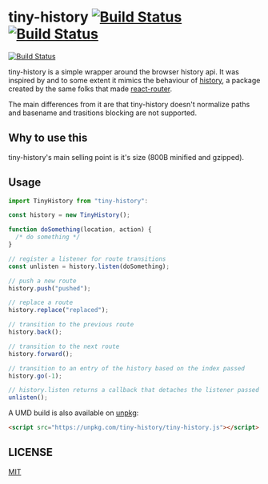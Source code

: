 # tiny-history [![Build Status](https://travis-ci.org/malbernaz/tiny-history.svg?branch=master)](https://travis-ci.org/malbernaz/tiny-history) [![Build Status](https://saucelabs.com/buildstatus/malbernaz)](https://saucelabs.com/beta/builds/126cf589faff497d998c4bb515345011)

[![Build Status](https://saucelabs.com/browser-matrix/malbernaz.svg)](https://saucelabs.com/beta/builds/126cf589faff497d998c4bb515345011)

tiny-history is a simple wrapper around the browser history api. It was inspired by and to some extent it mimics the behaviour of [history](https://github.com/ReactTraining/history), a package created by the same folks that made [react-router](https://github.com/ReactTraining/react-router).

The main differences from it are that tiny-history doesn't normalize paths and basename and trasitions blocking are not supported.

## Why to use this

tiny-history's main selling point is it's size (800B minified and gzipped).

## Usage

```js
import TinyHistory from "tiny-history":

const history = new TinyHistory();

function doSomething(location, action) {
  /* do something */
}

// register a listener for route transitions
const unlisten = history.listen(doSomething);

// push a new route
history.push("pushed");

// replace a route
history.replace("replaced");

// transition to the previous route
history.back();

// transition to the next route
history.forward();

// transition to an entry of the history based on the index passed
history.go(-1);

// history.listen returns a callback that detaches the listener passed to it
unlisten();
```

A UMD build is also available on [unpkg](https://unpkg.com):

```html
<script src="https://unpkg.com/tiny-history/tiny-history.js"></script>
```

## LICENSE

[MIT](https://github.com/malbernaz/tiny-history/blob/master/LICENSE)
